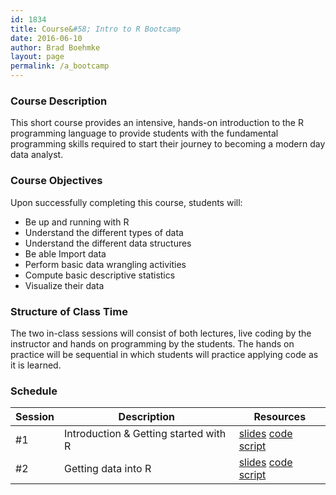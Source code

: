 ```yaml
---
id: 1834
title: Course&#58; Intro to R Bootcamp
date: 2016-06-10
author: Brad Boehmke
layout: page
permalink: /a_bootcamp
---
```


### Course Description 

This short course provides an intensive, hands-on introduction to the R programming language to provide students with the fundamental programming skills required to start their journey to becoming a modern day data analyst.

### Course Objectives
Upon successfully completing this course, students will:

- Be up and running with R
- Understand the different types of data
- Understand the different data structures
- Be able Import data
- Perform basic data wrangling activities
- Compute basic descriptive statistics
- Visualize their data


### Structure of Class Time 

The two in-class sessions will consist of both lectures, live coding by the instructor and hands on programming by the students. The hands on practice will be sequential in which students will practice applying code as it is learned. 



### Schedule


| Session  | Description  |  Resources  | 
|---|---|---|
| #1  | Introduction & Getting started with R  | [slides]()  [code script](code/day_1.R) |
| #2 | Getting data into R | [slides](bootcamp/gettingdata) [code script]() |






